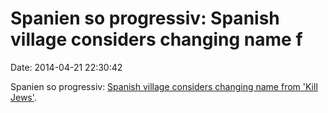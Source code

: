 Spanien so progressiv: Spanish village considers changing name f
================================================================

Date: 2014-04-21 22:30:42

Spanien so progressiv: [Spanish village considers changing name from
\'Kill
Jews\'](http://www.upi.com/Odd_News/2014/04/14/Spanish-village-considers-changing-name-from-Kill-Jews/6271397495728/).
